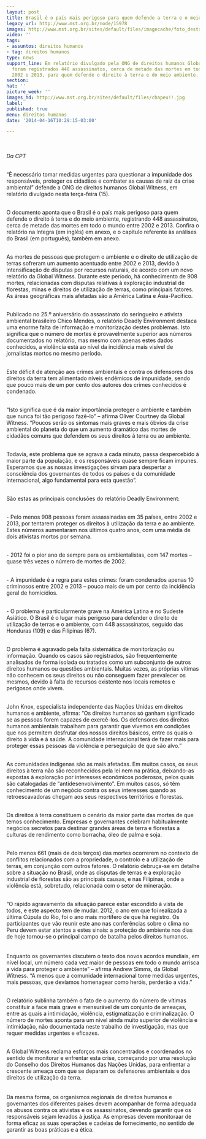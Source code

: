 ```yaml
---
layout: post
title: Brasil é o país mais perigoso para quem defende a terra e o meio ambiente
legacy_url: http://www.mst.org.br/node/15978
images: http://www.mst.org.br/sites/default/files/imagecache/foto_destaque/chapeu!!.jpg
video: ''
tags:
- assuntos: direitos humanos
- tag: direitos humanos
type: news
support_line: Em relatório divulgado pela ONG de direitos humanos Global Witness,
  foram registrados 448 assassinatos, cerca de metade das mortes em todo o mundo entre
  2002 e 2013, para quem defende o direito à terra e do meio ambiente.
section: 
hat: ''
picture_week: ''
images_hd: http://www.mst.org.br/sites/default/files/chapeu!!.jpg
label: 
published: true
menu: direitos humanos
date: '2014-04-16T10:29:15-03:00'

---
```

<p><br><br><em>Da CPT</em><br>&nbsp;</p><p>“É necessário tomar medidas urgentes para questionar a impunidade dos responsáveis, proteger os cidadãos e combater as causas de raiz da crise ambiental” defende a ONG de direitos humanos Global Witness, em relatório divulgado nesta terça-feira (15).</p><p><br>O documento aponta que o Brasil é o país mais perigoso para quem defende o direito à terra e do meio ambiente, registrando 448 assassinatos, cerca de metade das mortes em todo o mundo entre 2002 e 2013. Confira o relatório na íntegra (em inglês) em anexo, e o capítulo referente às análises do Brasil (em português), também em anexo.</p><p><br>As mortes de pessoas que protegem o ambiente e o direito de utilização de terras sofreram um aumento acentuado entre 2002 e 2013, devido à intensificação de disputas por recursos naturais, de acordo com um novo relatório da Global Witness. Durante este período, há conhecimento de 908 mortes, relacionadas com disputas relativas à exploração industrial de florestas, minas e direitos de utilização de terras, como principais fatores. As áreas geográficas mais afetadas são a América Latina e Ásia-Pacífico.</p><p><br>Publicado no 25.º aniversário do assassinato do seringueiro e ativista ambiental brasileiro Chico Mendes, o relatório Deadly Environment destaca uma enorme falta de informação e monitorização destes problemas. Isto significa que o número de mortes é provavelmente superior aos números documentados no relatório, mas mesmo com apenas estes dados conhecidos, a violência está ao nível da incidência mais visível de jornalistas mortos no mesmo período.</p><p><br>Este déficit de atenção aos crimes ambientais e contra os defensores dos direitos da terra tem alimentado níveis endêmicos de impunidade, sendo que pouco mais de um por cento dos autores dos crimes conhecidos é condenado.</p><p><br>“Isto significa que é da maior importância proteger o ambiente e também que nunca foi tão perigoso fazê-lo” – afirma Oliver Courtney da Global Witness. “Poucos serão os sintomas mais graves e mais óbvios da crise ambiental do planeta do que um aumento dramático das mortes de cidadãos comuns que defendem os seus direitos à terra ou ao ambiente.</p><p><br>Todavia, este problema que se agrava a cada minuto, passa despercebido à maior parte da população, e os responsáveis quase sempre ficam impunes. Esperamos que as nossas investigações sirvam para despertar a consciência dos governantes de todos os países e da comunidade internacional, algo fundamental para esta questão”.</p><p><br>São estas as principais conclusões do relatório Deadly Environment:</p><p><br>- Pelo menos 908 pessoas foram assassinadas em 35 países, entre 2002 e 2013, por tentarem proteger os direitos à utilização da terra e ao ambiente. Estes números aumentaram nos últimos quatro anos, com uma média de dois ativistas mortos por semana.</p><p><br>- 2012 foi o pior ano de sempre para os ambientalistas, com 147 mortes – quase três vezes o número de mortes de 2002.</p><p><br>- A impunidade é a regra para estes crimes: foram condenados apenas 10 criminosos entre 2002 e 2013 – pouco mais de um por cento da incidência geral de homicídios.</p><p><br>- O problema é particularmente grave na América Latina e no Sudeste Asiático. O Brasil é o lugar mais perigoso para defender o direito de utilização de terras e o ambiente, com 448 assassinatos, seguido das Honduras (109) e das Filipinas (67).</p><p><br>O problema é agravado pela falta sistemática de monitorização ou informação. Quando os casos são registrados, são frequentemente analisados de forma isolada ou tratados como um subconjunto de outros direitos humanos ou questões ambientais. Muitas vezes, as próprias vítimas não conhecem os seus direitos ou não conseguem fazer prevalecer os mesmos, devido à falta de recursos existente nos locais remotos e perigosos onde vivem.</p><p><br>John Knox, especialista independente das Nações Unidas em direitos humanos e ambiente, afirma: “Os direitos humanos só ganham significado se as pessoas forem capazes de exercê-los. Os defensores dos direitos humanos ambientais trabalham para garantir que vivemos em condições que nos permitem desfrutar dos nossos direitos básicos, entre os quais o direito à vida e à saúde. A comunidade internacional terá de fazer mais para proteger essas pessoas da violência e perseguição de que são alvo.”</p><p><br>As comunidades indígenas são as mais afetadas. Em muitos casos, os seus direitos à terra não são reconhecidos pela lei nem na prática, deixando-as expostas à exploração por interesses econômicos poderosos, pelos quais são catalogadas de “antidesenvolvimento”. Em muitos casos, só têm conhecimento de um negócio contra os seus interesses quando as retroescavadoras chegam aos seus respectivos territórios e florestas.</p><p><br>Os direitos à terra constituem o cenário da maior parte das mortes de que temos conhecimento. Empresas e governantes celebram habitualmente negócios secretos para destinar grandes áreas de terra e florestas a culturas de rendimento como borracha, óleo de palma e soja.</p><p><br>Pelo menos 661 (mais de dois terços) das mortes ocorrerem no contexto de conflitos relacionados com a propriedade, o controlo e a utilização de terras, em conjunção com outros fatores. O relatório debruça-se em detalhe sobre a situação no Brasil, onde as disputas de terras e a exploração industrial de florestas são as principais causas, e nas Filipinas, onde a violência está, sobretudo, relacionada com o setor de mineração.</p><p><br>“O rápido agravamento da situação parece estar escondido à vista de todos, e este aspecto tem de mudar. 2012, o ano em que foi realizada a última Cúpula do Rio, foi o ano mais mortífero de que há registro. Os participantes que vão reunir este ano nas conferências sobre o clima no Peru devem estar atentos a estes sinais: a proteção do ambiente nos dias de hoje tornou-se o principal campo de batalha pelos direitos humanos. <br><br><br>Enquanto os governantes discutem o texto dos novos acordos mundiais, em nível local, um número cada vez maior de pessoas em todo o mundo arrisca a vida para proteger o ambiente” – afirma Andrew Simms, da Global Witness. “A menos que a comunidade internacional tome medidas urgentes, mais pessoas, que devíamos homenagear como heróis, perderão a vida.”</p><p><br>O relatório sublinha também o fato de o aumento do número de vítimas constituir a face mais grave e mensurável de um conjunto de ameaças, entre as quais a intimidação, violência, estigmatização e criminalização. O número de mortes aponta para um nível ainda muito superior de violência e intimidação, não documentada neste trabalho de investigação, mas que requer medidas urgentes e eficazes.</p><p><br>A Global Witness reclama esforços mais concentrados e coordenados no sentido de monitorar e enfrentar esta crise, começando por uma resolução do Conselho dos Direitos Humanos das Nações Unidas, para enfrentar a crescente ameaça com que se deparam os defensores ambientais e dos direitos de utilização da terra. <br><br><br>Da mesma forma, os organismos regionais de direitos humanos e governantes dos diferentes países devem acompanhar de forma adequada os abusos contra os ativistas e os assassinatos, devendo garantir que os responsáveis sejam levados à justiça. As empresas devem monitoraar de forma eficaz as suas operações e cadeias de fornecimento, no sentido de garantir as boas práticas e a ética.</p><p>&nbsp;</p><p>&nbsp;</p>
